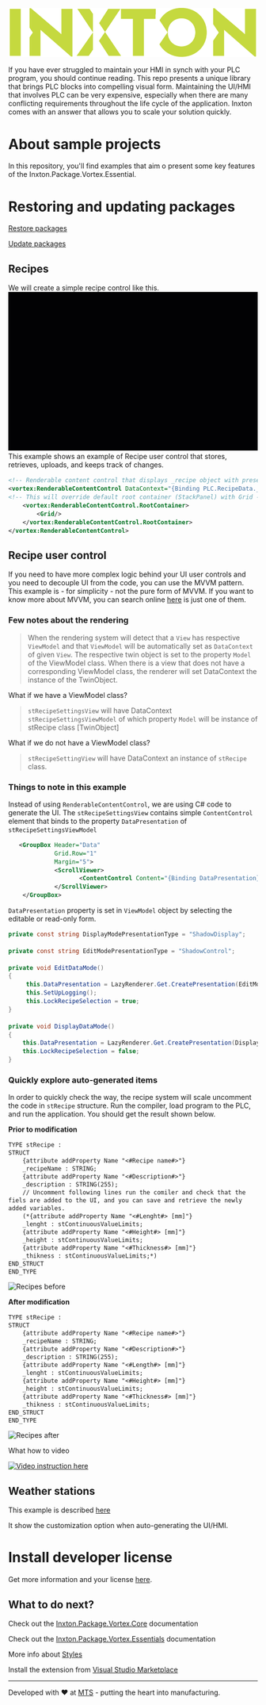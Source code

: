 ![Inxton logo](./assets/logo.png)

If you have ever struggled to maintain your HMI in synch with your PLC program, you should continue reading. This repo presents a unique library that brings PLC blocks into compelling visual form.
Maintaining the UI/HMI that involves PLC can be very expensive, especially when there are many conflicting requirements throughout the life cycle of the application. Inxton comes with an answer that allows you to scale your solution quickly.

# About sample projects

In this repository, you'll find examples that aim o present some key features of the Inxton.Package.Vortex.Essential.

# Restoring and updating packages

[Restore packages](https://github.com/Inxton/Examples-Inxton.Package.Vortex.Core#restore-packages)

[Update packages](https://github.com/Inxton/Examples-Inxton.Package.Vortex.Core#update-packages)


## Recipes

We will create a simple recipe control like this.
![recipe managemnet](./assets/recipe_mgmt.gif)
This example shows an example of Recipe user control that stores, retrieves, uploads, and keeps track of changes.

~~~ XML
<!-- Renderable content control that displays _recipe object with presentation type 'Settings' this means that the renderer will choose View 'stRecipeSettingsView' and ViewModel 'stRecipeSettingsViewModel'-->
<vortex:RenderableContentControl DataContext="{Binding PLC.RecipeData._recipe}" PresentationType="Settings">
<!-- This will override default root container (StackPanel) with Grid -->
    <vortex:RenderableContentControl.RootContainer>
        <Grid/>
    </vortex:RenderableContentControl.RootContainer>
</vortex:RenderableContentControl>
~~~

## Recipe user control

If you need to have more complex logic behind your UI user controls and you need to decouple UI from the code, you can use the MVVM pattern. This example is - for simplicity - not the pure form of MVVM. If you want to know more about MVVM, you can search online [here](https://www.wintellect.com/model-view-viewmodel-mvvm-explained/) is just one of them.

### Few notes about the rendering

> When the rendering system will detect that a ```View``` has respective ```ViewModel``` and that ```ViewModel``` will be automatically set as ```DataContext``` of given ```View```. The respective twin object is set to the property ```Model``` of the ViewModel class. When there is a view that does not have a corresponding ViewModel class, the renderer will set DataContext the instance of the TwinObject.

What if we have a ViewModel class?
> ```stRecipeSettingsView``` will have DataContext ```stRecipeSettingsViewModel``` of which property ```Model``` will be instance of stRecipe class [TwinObject]

What if we do not have a ViewModel class?
> ```stRecipeSettingView``` will have DataContext an instance of ```stRecipe``` class.


### Things to note in this example

Instead of using ```RenderableContentControl```, we are using C# code to generate the UI. The ```stRecipeSettingsView``` contains simple ```ContentControl``` element that binds to the property ```DataPresentation``` of ```stRecipeSettingsViewModel```

~~~ XML
   <GroupBox Header="Data"
             Grid.Row="1"
             Margin="5">
             <ScrollViewer>
                    <ContentControl Content="{Binding DataPresentation}"/>
             </ScrollViewer>
    </GroupBox>
~~~

```DataPresentation``` property is set in ```ViewModel``` object by selecting the editable or read-only form.

~~~ C#
private const string DisplayModePresentationType = "ShadowDisplay";

private const string EditModePresentationType = "ShadowControl";

private void EditDataMode()
{
     this.DataPresentation = LazyRenderer.Get.CreatePresentation(EditModePresentationType, this.Recipe);
     this.SetUpLogging();
     this.LockRecipeSelection = true;
}

private void DisplayDataMode()
{
    this.DataPresentation = LazyRenderer.Get.CreatePresentation(DisplayModePresentationType, this.Recipe);
    this.LockRecipeSelection = false;
}


~~~

### Quickly explore auto-generated items

In order to quickly check the way, the recipe system will scale uncomment the code in ```stRecipe``` structure. Run the compiler, load program to the PLC, and run the application. You should get the result shown below.

**Prior to modification**

~~~ 
TYPE stRecipe :
STRUCT
    {attribute addProperty Name "<#Recipe name#>"}
    _recipeName : STRING;
    {attribute addProperty Name "<#Description#>"}
    _description : STRING(255);
    // Uncomment following lines run the comiler and check that the fiels are added to the UI, and you can save and retrieve the newly added variables.
    (*{attribute addProperty Name "<#Lenght#> [mm]"}
    _lenght : stContinuousValueLimits;
    {attribute addProperty Name "<#Height#> [mm]"}
    _height : stContinuousValueLimits;
    {attribute addProperty Name "<#Thickness#> [mm]"}
    _thikness : stContinuousValueLimits;*)
END_STRUCT
END_TYPE
~~~

![Recipes before](./assets/recipe_00.png)


**After modification**

~~~
TYPE stRecipe :
STRUCT
    {attribute addProperty Name "<#Recipe name#>"}
    _recipeName : STRING;
    {attribute addProperty Name "<#Description#>"}
    _description : STRING(255);
    {attribute addProperty Name "<#Length#> [mm]"}
    _lenght : stContinuousValueLimits;
    {attribute addProperty Name "<#Height#> [mm]"}
    _height : stContinuousValueLimits;
    {attribute addProperty Name "<#Thickness#> [mm]"}
    _thikness : stContinuousValueLimits;
END_STRUCT
END_TYPE
~~~

![Recipes after](./assets/recipe_01.png)

What how to video

[![Video instruction here](https://img.youtube.com/vi/4dS3-CfezO8/0.jpg)](https://www.youtube.com/watch?v=4dS3-CfezO8&feature=youtu.be "Run builder.")


## Weather stations

This example is described [here](https://github.com/Inxton/documentation/blob/master/Inxton.Package.Vortex.Essentials/README.md#how-to-generate-ui)

It show the customization option when auto-generating the UI/HMI.

# Install developer license

Get more information and your license [here](https://github.com/Inxton/documentation/blob/master/common/LicenseInstallation.md).


## What to do next?

Check out the [Inxton.Package.Vortex.Core](https://github.com/Inxton/Inxton.Package.Vortex.Core) documentation

Check out the [Inxton.Package.Vortex.Essentials](https://github.com/Inxton/Inxton.Package.Vortex.Essentials#how-to-generate-ui)  documentation

More info about [Styles](https://github.com/Inxton/Inxton.Package.Vortex.Essentials/tree/master/Styles)

Install the extension from [Visual Studio Marketplace](https://marketplace.visualstudio.com/items?itemName=Inxton.InxtonVortexBuilderExtensionPre)


---
Developed with ❤ at [MTS](https://www.mts.sk/en) - putting the heart into manufacturing.
 
